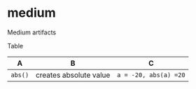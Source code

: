 # medium
Medium artifacts


Table

|A|B|C|
|:---:|:---:|:---:|
|```abs()```|creates absolute value|```a = -20, abs(a) =20```|
